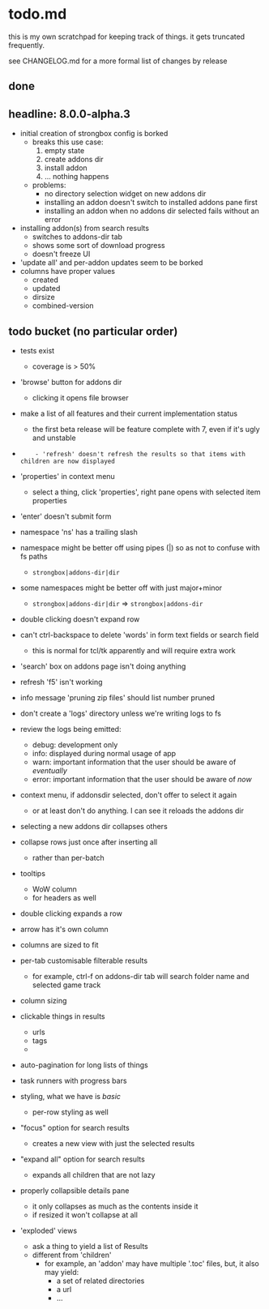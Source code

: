 # todo.md

this is my own scratchpad for keeping track of things. it gets truncated frequently.

see CHANGELOG.md for a more formal list of changes by release

## done

## headline: 8.0.0-alpha.3

* initial creation of strongbox config is borked
    - breaks this use case: 
        1. empty state
        2. create addons dir
        3. install addon
        4. ... nothing happens
    - problems:
        - no directory selection widget on new addons dir
        - installing an addon doesn't switch to installed addons pane first
        - installing an addon when no addons dir selected fails without an error
* installing addon(s) from search results
    - switches to addons-dir tab
    - shows some sort of download progress
    - doesn't freeze UI
* 'update all' and per-addon updates seem to be borked
* columns have proper values
    - created
    - updated
    - dirsize
    - combined-version


## todo bucket (no particular order)
* tests exist
    - coverage is > 50%
* 'browse' button for addons dir
    - clicking it opens file browser
* make a list of all features and their current implementation status
    - the first beta release will be feature complete with 7, even if it's ugly and unstable
*         - 'refresh' doesn't refresh the results so that items with children are now displayed
* 'properties' in context menu
    - select a thing, click 'properties', right pane opens with selected item properties
*  'enter' doesn't submit form
* namespace 'ns' has a trailing slash
* namespace might be better off using pipes (|) so as not to confuse with fs paths
    * `strongbox|addons-dir|dir`
* some namespaces might be better off with just major+minor
    * `strongbox|addons-dir|dir` => `strongbox|addons-dir`
* double clicking doesn't expand row
* can't ctrl-backspace to delete 'words' in form text fields or search field
    - this is normal for tcl/tk apparently and will require extra work
* 'search' box on addons page isn't doing anything
* refresh 'f5' isn't working
* info message 'pruning zip files' should list number pruned
* don't create a 'logs' directory unless we're writing logs to fs
* review the logs being emitted:
    - debug: development only
    - info: displayed during normal usage of app
    - warn: important information that the user should be aware of _eventually_
    - error: important information that the user should be aware of _now_
* context menu, if addonsdir selected, don't offer to select it again
    - or at least don't do anything. I can see it reloads the addons dir
* selecting a new addons dir collapses others
* collapse rows just once after inserting all
    - rather than per-batch
* tooltips
    - WoW column
    - for headers as well
* double clicking expands a row
* arrow has it's own column
* columns are sized to fit
* per-tab customisable filterable results
    - for example, ctrl-f on addons-dir tab will search folder name and selected game track
* column sizing
* clickable things in results
    - urls
    - tags
    - 
* auto-pagination for long lists of things

* task runners with progress bars

* styling, what we have is *basic*
    - per-row styling as well

* "focus" option for search results
    - creates a new view with just the selected results

* "expand all" option for search results
    - expands all children that are not lazy

* properly collapsible details pane
    - it only collapses as much as the contents inside it
    - if resized it won't collapse at all

* 'exploded' views
    - ask a thing to yield a list of Results
    - different from 'children'
        - for example, an 'addon' may have multiple '.toc' files, but, it also may yield:
            - a set of related directories
            - a url
            - ...

